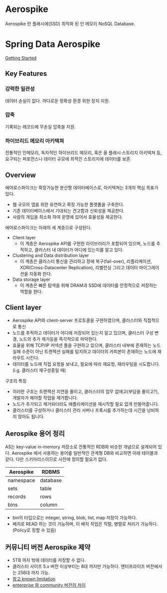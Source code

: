 # Aerospike
Aerospike 란 플래시에(SSD) 최적화 된 인 메모리 NoSQL Database.

# Spring Data Aerospike
[Getting Started](https://github.com/nokchax/spring-data-aerospike)

## Key Features
### 강력한 일관성
데이터 손실이 없다. 까다로운 정확성 환경 위한 장치 지원.

### 압축
기록되는 레코드에 무손실 압축을 지원.

### 하이브리드 메모리 아키텍쳐
전통적인 인메모리, 독자적인 하이브리드 메모리, 혹은 올 플래시·스토리지 아키텍쳐 등, 요구되는 퍼포먼스나 데이터 규모에 최적인 스토리지에 데이터를 보존.

## Overview
에어로스파이크는 확장가능한 분산형 데이터베이스로, 아키텍쳐는 3개의 핵심 목표가 있다.

- 웹 규모의 앱을 위한 유연하고 확장 가능한 플랫폼을 구축한다.
- 기존 데이터베이스에서 기대되는 견고함과 신뢰성을 제공한다.
- 사람의 개입을 최소화 하여 운영에 있어서 효율성을 제공한다.

에어로스파이크는 아래의 세 계층으로 구성된다.
- Client layer
  - 이 계층은 Aerospike API를 구현한 라이브러리가 포함되어 있으며, 노드를 추적하고, 클러스터 내 데이터가 어디에 있는지를 알고 있다.
- Clustering and Data distribution layer
  - 이 계층은 클러스터 통신을 관리하고 장애 복구(fail-over), 리플리케이션, XDR(Cross-Datacenter Replication), 리밸런싱 그리고 데이터 마이그레이션을 자동화 한다.
- Data storage layer
  - 이 계층은 빠른 탐색을 위해 DRAM과 SSD에 데이터를 안정적으로 저장하는 역할을 한다.
  

## Client layer
- Aerospike API와 client-server 프로토콜을 구현하였으며, 클러스터와 직접적으로 통신
- 노드를 추적하고 데이터가 어디에 저장되어 있는지 알고 있으며, 클러스터 구성 변경, 노드의 추가 제거등을 즉각적으로 파악한다.
- 효율을 위해 TCP/IP 커넥션 풀을 구현하고 있으며, 클러스터 내부에 존재하는 노드 실패 수준이 아닌 트랜젝션 실패를 탐지하고 데이터의 카피본이 존재하는 노드에 재라우트 시킨다.
- 데이터를 노드에 직접 요청을 보내고, 필요에 따라 재요청, 재라우팅을 시도합니다. (i.g. 클러스터 재구성중일 때)

구조의 특징
- 이러한 구조는 트랜잭션 지연을 줄이고, 클러스터의 업무 없애고(부담을 줄이고?), 개발자가 해야할 작업을 제거합니다. 
- 노드가 추가되고 제거되더라도 애플리케이션을 재시작할 필요 없게 만들어줍니다.
- 클러스터를 구성하거나 클러스터 관리 서버나 프록시를 추가하는데 시간을 낭비하지 않아도 됩니다.

## Aerospike 용어 정리
AS는 key-value in-memory 저장소로 전통적인 RDB와 비슷한 개념으로 설계되어 있다. Aerospike 에서 사용하는 용어를 일반적인 관계형 DB와 비교하면 아래 테이블과 같다. 다만 스키마리스이므로 사전에 정의할 필요가 없다.

|Aerospike|RDBMS|
|---|---|
|namespace|database|
|sets|table|
|records|rows|
|bins|column|
 
- bin의 타입으로는 integer, string, blob, list, map 저장이 가능하다.
- 배치로 READ 하는 것이 가능하며, 이 배치 작업은 직렬, 병렬로 처리가 가능하다. (Policy로 정할 수 있음)

## 커뮤니티 버전 Aerospike 제약
- 5TB 까지 밖에 데이터를 저장할 수 없다.
- 클러스터 사이즈 5.x 버전 이상부터는 8대 까지만 가능하다. 엔터프라이즈 버전에서는 256대 까지 가능.
- [참고 known limitation](https://www.aerospike.com/docs/guide/limitations.html)
- [enterprise 와 community 버전의 차이](https://www.aerospike.com/products/product-matrix/)


